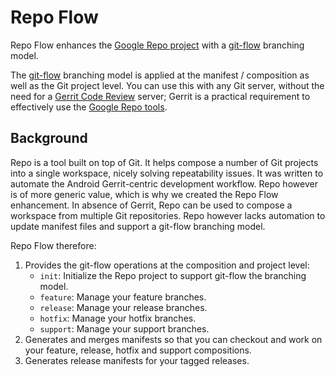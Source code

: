 # Repo Flow

Repo Flow enhances the [Google Repo project](https://code.google.com/p/git-repo/) with a [git-flow](https://github.com/nvie/gitflow) branching model.

The [git-flow](https://github.com/nvie/gitflow) branching model is applied at the manifest / composition as well as the Git project level. You can use this with any Git server, without the need for a [Gerrit Code Review](https://www.gerritcodereview.com/) server; Gerrit is a practical requirement to effectively use the [Google Repo tools](https://code.google.com/p/git-repo/).

## Background

Repo is a tool built on top of Git. It helps compose a number of Git projects into a single workspace, nicely solving repeatability issues. It was written to automate the Android Gerrit-centric development workflow. Repo however is of more generic value, which is why we created the Repo Flow enhancement. In absence of Gerrit, Repo can be used to compose a workspace from multiple Git repositories. Repo however lacks automation to update manifest files and support a git-flow branching model.

Repo Flow therefore:

1. Provides the git-flow operations at the composition and project level: 
   * ```init```: Initialize the Repo project to support git-flow the branching model.
   * ```feature```: Manage your feature branches.
   * ```release```: Manage your release branches.
   * ```hotfix```: Manage your hotfix branches.
   * ```support```: Manage your support branches.
1. Generates and merges manifests so that you can checkout and work on your feature, release, hotfix and support compositions.
1. Generates release manifests for your tagged releases.
